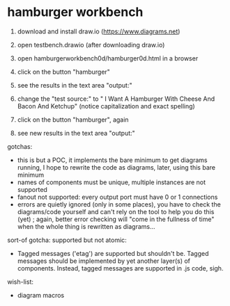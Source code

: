 # hamburger workbench

1. download and install draw.io (https://www.diagrams.net)
2. open testbench.drawio (after downloading draw.io)
3. open hamburgerworkbench0d/hamburger0d.html in a browser
4. click on the button "hamburger"
5. see the results in the text area "output:"

6. change the "test source:" to "  I Want A Hamburger With Cheese And Bacon And Ketchup" (notice capitalization and exact spelling)
7. click on the button "hamburger", again
8. see new results in the text area "output:"



gotchas: 
- this is but a POC, it implements the bare minimum to get diagrams running,
  I hope to rewrite the code as diagrams, later, using this bare minimum
- names of components must be unique, multiple instances are not supported
- fanout not supported: every output port must have 0 or 1 connections
- errors are quietly ignored (only in some places), you have to check the diagrams/code yourself and can't rely on the tool to help you do this (yet) ; again, better error checking will "come in the fullness of time" when the whole thing is rewritten as diagrams...

sort-of gotcha:
supported but not atomic:
- Tagged messages ('etag') are supported but shouldn't be.  Tagged messages should be implemented by yet another layer(s) of components.  Instead, tagged messages are supported in .js code, sigh.

wish-list:
- diagram macros

